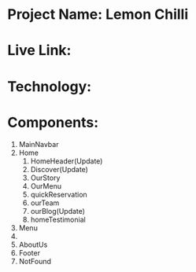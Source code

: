 # Project Name: Lemon Chilli
# Live Link: 
# Technology: 
# Components:
1. MainNavbar
2. Home
    1. HomeHeader(Update)
    2. Discover(Update)
    3. OurStory
    4. OurMenu
    5. quickReservation
    6. ourTeam
    7. ourBlog(Update)
    8. homeTestimonial
3. Menu
4. 
5. AboutUs
6. Footer
7. NotFound
